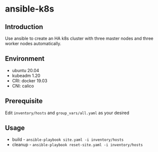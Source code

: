 # ansible-k8s

## Introduction
Use ansible to create an HA k8s cluster with three master nodes and three worker nodes automatically.

## Environment
- ubuntu 20.04
- kubeadm 1.20
- CRI: docker 19.03
- CNI: calico

## Prerequisite
Edit `inventory/hosts` and `group_vars/all.yaml` as your desired

## Usage
- build - `ansible-playbook site.yaml -i inventory/hosts`
- cleanup - `ansible-playbook reset-site.yaml -i inventory/hosts`

